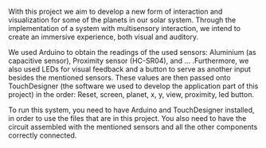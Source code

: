 With this project we aim to develop a new form of interaction and visualization for some of the planets in our solar system. Through the implementation of a system with multisensory interaction, we intend to create an immersive experience, both visual and auditory.

We used Arduino to obtain the readings of the used sensors: Aluminium (as capacitive sensor), Proximity sensor (HC-SR04), and ... .Furthermore, we also used LEDs for visual feedback and a button to serve as another input besides the mentioned sensors. These values are then passed onto TouchDesigner (the software we used to develop the application part of this project) in the order:
Reset, screen, planet, x, y, view, proximity, led button.

To run this system, you need to have Arduino and TouchDesigner installed, in order to use the files that are in this project. You also need to have the circuit assembled with the mentioned sensors and all the other components correctly connected.

